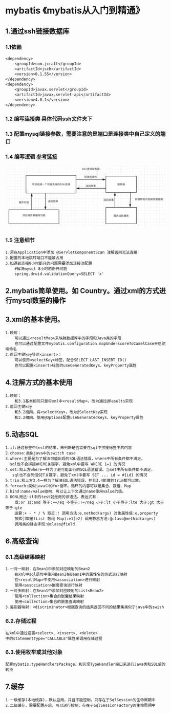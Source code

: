 # mybatis 《mybatis从入门到精通》
## 1.通过ssh链接数据库
### 1.1依赖
    <dependency>
        <groupId>com.jcraft</groupId>
        <artifactId>jsch</artifactId>
        <version>0.1.55</version>
    </dependency>
    <dependency>
        <groupId>javax.servlet</groupId>
        <artifactId>javax.servlet-api</artifactId>
        <version>4.0.1</version>
    </dependency>
### 1.2 编写连接类 具体代码ssh文件夹下
### 1.3 配置mysql链接参数，需要注意的是端口是连接类中自己定义的端口
### 1.4 编写逻辑 [参考链接](https://www.jianshu.com/p/4ec1b70c0ada?tdsourcetag=s_pcqq_aiomsg)
![img.png](img.png)
### 1.5 注意细节 
    1.须在Application中添加 @ServletComponentScan 注解否则无法连接
    2.配置的本地跳转端口不能被占用
    3.如遇到连接8小时断开的问题需要添加连接池配置 
        #解决mysql 8小时的断开问题
        spring.druid.validationQuery=SELECT 'x'

## 2.mybatis简单使用。如 Country。通过xml的方式进行mysql数据的操作
## 3.xml的基本使用。
    1.映射：
        可以通过<resultMap>来映射数据库中的字段和Java类的字段
        也可以通过配置文件mybatis.configuration.mapUnderscoreToCamelCase开启驼峰命名
    2.返回主键key针对<insert>：
        可以使用<selectKey>标签，配合SELECT LAST_INSERT_ID()
        也可以配置<insert>标签的useGeneratedKeys、keyProperty属性
## 4.注解方式的基本使用
    1.映射：
        和3.1基本相同只是将xml中<resultMap>，改为通过@Results实现
    2.返回主键key
        和3.2相同，将<selectKey>，改为@SelectKey实现
        和3.2相同，使用@Options配置useGeneratedKeys、keyProperty属性
## 5.动态SQL
    1.if:通过标签中test的结果，来判断是否需要在sql中拼接标签中的内容
    2.choose:类似java中的switch case
    3.where:主要是为了解决可能出现的SQL语法错误，where中所有条件都不满足，
      sql也不会拼接WHERE关键字，避免xml中要写 WHERE 1=1 的情况
    4.set:和上方where一样为了避可能出行的SQL语法错误。当set中所有条件都不满足，
       sql也不会凭借SET关键字，避免了xml中要写 SET ... id = #{id} 的情况
    5.trim:和上方3.4一样为了解决SQL语法错误，并且3.4能做的trim都可以做。
    6.foreach:类似java中的for循环。循环的内容可以是集合、数组、Map
    7.bind:name/value结构，可以让上下文通过name使用value的值。
    8.OGNL用法:if中的test就是用的该语法。表达式有：
        或:or 且:and 等于:==/eq 不等于:!=/neq 小于:lt 小于等于:lte 大于:gt 大于等于:gte
        运算:+ - * / % 取反:! 调用方法:e.nethod(args) 对象属性值:e.property 
        按索引取值(List 数组 Map):e1[e2] 调用静态方法:@class@methid(arges)
        调用类的静态字段:@class@field
## 6.高级查询
### 6.1.高级结果映射
    1.一对一映射：在Bean1中添加对应映射的Bean2
        在xml中sql语句中使用Bean2在Bean1中的属性名的方式进行映射
        在<resultMap>中使用<association>进行映射
        使用<association>嵌套查询进行映射
    2.一对多映射：在Bean1中添加对应映射的List<Bean2>
        使用<collection>集合的嵌套结果映射
        使用<collection>集合的嵌套查询映射
    3.鉴别器映射：<discriminator>根据查询的结果返回不同的结果集类似于java中的swish
### 6.2.存储过程
    在xml中通过设置<select>、<insert>、<delete>
    中的statementType="CALLABLE"属性来调用存储过程
### 6.3.使用枚举或其他对象
    配置mybatis.typeHandlersPackage，和实现TypeHandler接口来进行Java类和SQL值的转换
## 7.缓存
    1.一级缓存(本地缓存)，默认启用，并且不能控制，只存在于SqlSession的生命周期中
    2.二级缓存，需要配置开启，可以进行控制，存在于SqlSessionFactory的生命周期中